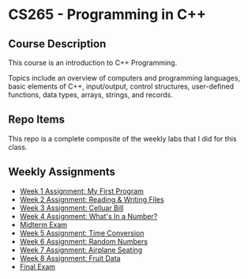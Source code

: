 # CS265 - Programming in C++

## Course Description
This course is an introduction to C++ Programming. 

Topics include an overview of computers and programming languages, basic elements of C++, input/output, control structures, user-defined functions, data types, arrays, strings, and records.

## Repo Items
This repo is a complete composite of the weekly labs that I did for this class.

## Weekly Assignments
* [Week 1 Assignment: My First Program]()
* [Week 2 Assignment: Reading & Writing Files]()
* [Week 3 Assignment: Celluar Bill]()
* [Week 4 Assignment: What's In a Number?]()
* [Midterm Exam]()
* [Week 5 Assignment: Time Conversion](Week5\week5.cpp)
* [Week 6 Assignment: Random Numbers](Week6\week6.cpp)
* [Week 7 Assignment: Airplane Seating]()
* [Week 8 Assignment: Fruit Data]()
* [Final Exam]() 